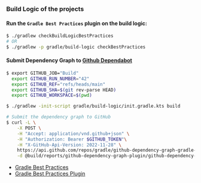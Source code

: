 ### Build Logic of the projects

#### Run the `Gradle Best Practices` plugin on the build logic:

```bash
$ ./gradlew checkBuildLogicBestPractices
# OR
$ ./gradlew -p gradle/build-logic checkBestPractices
```

#### Submit Dependency Graph to [Github Dependabot](https://docs.github.com/en/code-security/dependabot/dependabot-version-updates/about-dependabot-version-updates)

```bash
$ export GITHUB_JOB="Build"
  export GITHUB_RUN_NUMBER="42"
  export GITHUB_REF="refs/heads/main"
  export GITHUB_SHA=$(git rev-parse HEAD)
  export GITHUB_WORKSPACE=$(pwd)

$ ./gradlew -init-script gradle/build-logic/init.gradle.kts build

# Submit the dependency graph to GitHub
$ curl -L \
    -X POST \
    -H "Accept: application/vnd.github+json" \
    -H "Authorization: Bearer $GITHUB_TOKEN"\
    -H "X-GitHub-Api-Version: 2022-11-28" \
    https://api.github.com/repos/gradle/github-dependency-graph-gradle-plugin/dependency-graph/snapshots \
    -d @build/reports/github-dependency-graph-plugin/github-dependency-snapshot.json
```

* [Gradle Best Practices](https://github.com/liutikas/gradle-best-practices)
* [Gradle Best Practices Plugin](https://github.com/autonomousapps/gradle-best-practices-plugin)
